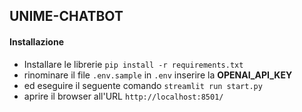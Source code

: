 ## UNIME-CHATBOT

#### Installazione
* Installare le librerie 
`pip install -r requirements.txt`
* rinominare il file `.env.sample` in `.env` inserire la **OPENAI_API_KEY**
* ed eseguire il seguente comando
`streamlit run start.py`
* aprire il browser all'URL `http://localhost:8501/`
